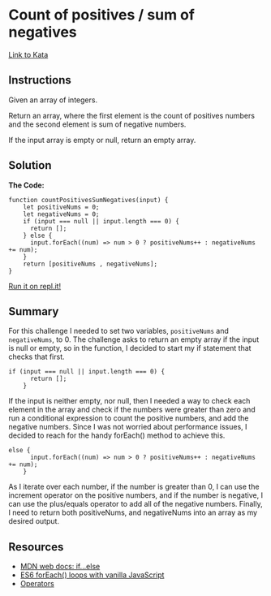 # Count of positives / sum of negatives
[Link to Kata](https://www.codewars.com/kata/count-of-positives-slash-sum-of-negatives)

## Instructions
Given an array of integers.

Return an array, where the first element is the count of positives numbers and the second element is sum of negative numbers.

If the input array is empty or null, return an empty array.

## Solution
**The Code:**
```
function countPositivesSumNegatives(input) {
    let positiveNums = 0;
    let negativeNums = 0;
    if (input === null || input.length === 0) {
      return [];
    } else {
      input.forEach((num) => num > 0 ? positiveNums++ : negativeNums += num);
    }
    return [positiveNums , negativeNums];
}
```
[Run it on repl.it!](https://repl.it/@cnemeth/count-of-positives-sum-of-negatives)

## Summary
For this challenge I needed to set two variables, `positiveNums` and `negativeNums`, to 0. The challenge asks to return an empty array if the input is null or empty, so in the function, I decided to start my if statement that checks that first.
```
if (input === null || input.length === 0) {
      return [];
    }
```
If the input is neither empty, nor null, then I needed a way to check each element in the array and check if the numbers were greater than zero and run a conditional expression to count the positive numbers, and add the negative numbers. Since I was not worried about performance issues, I decided to reach for the handy forEach() method to achieve this.
```
else {
      input.forEach((num) => num > 0 ? positiveNums++ : negativeNums += num);
    }
```
As I iterate over each number, if the number is greater than 0, I can use the increment operator on the positive numbers, and if the number is negative, I can use the plus/equals operator to add all of the negative numbers. Finally, I need to return both positiveNums, and negativeNums into an array as my desired output.

## Resources
- [MDN web docs: if...else](https://developer.mozilla.org/en-US/docs/Web/JavaScript/Reference/Statements/if...else)
- [ES6 forEach() loops with vanilla JavaScript](https://gomakethings.com/es6-foreach-loops-with-vanilla-javascript/)
- [Operators](https://javascript.info/operators)